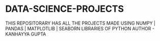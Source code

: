 # DATA-SCIENCE-PROJECTS
THIS REPOSITORARY HAS ALL THE PROJECTS MADE USING NUMPY | PANDAS | MATPLOTLIB | SEABORN LIBRARIES OF PYTHON
AUTHOR - KANHAYYA GUPTA
